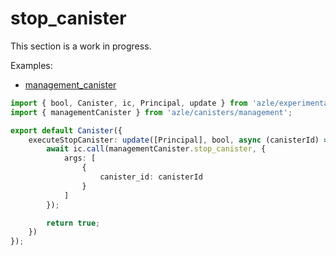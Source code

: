 # stop_canister

This section is a work in progress.

Examples:

-   [management_canister](https://github.com/demergent-labs/azle/tree/main/examples/management_canister)

```typescript
import { bool, Canister, ic, Principal, update } from 'azle/experimental';
import { managementCanister } from 'azle/canisters/management';

export default Canister({
    executeStopCanister: update([Principal], bool, async (canisterId) => {
        await ic.call(managementCanister.stop_canister, {
            args: [
                {
                    canister_id: canisterId
                }
            ]
        });

        return true;
    })
});
```
